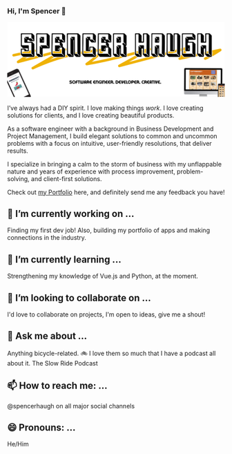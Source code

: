 ### Hi, I'm Spencer 👋

![Head image](/images/github-head-01.png)

I’ve always had a DIY spirit. I love making things *work*.
I love creating solutions for clients, and I love creating beautiful products.

As a software engineer with a background in Business Development and Project Management, I build elegant solutions to common and uncommon problems with a focus on intuitive, user-friendly resolutions, that deliver results.

I specialize in bringing a calm to the storm of business with my unflappable nature and years of experience with process improvement, problem-solving, and client-first solutions.

Check out [my Portfolio](https://spencerhaugh.dev) here, and definitely send me any feedback you have!


## 🔭 I’m currently working on ...
Finding my first dev job! Also, building my portfolio of apps and making connections in the industry.

## 🌱 I’m currently learning ...
Strengthening my knowledge of Vue.js and Python, at the moment.
## 👯 I’m looking to collaborate on ...
I'd love to collaborate on projects, I'm open to ideas, give me a shout!
## 💬 Ask me about ...
Anything bicycle-related. :bike: I love them so much that I have a podcast all about it. The Slow Ride Podcast
## 📫 How to reach me: ...
@spencerhaugh on all major social channels

## 😄 Pronouns: ...
He/Him

